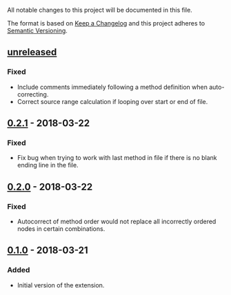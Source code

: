 All notable changes to this project will be documented in this file.

The format is based on [Keep a Changelog](http://keepachangelog.com/en/1.0.0/)
and this project adheres to [Semantic Versioning](http://semver.org/spec/v2.0.0.html).

## [unreleased]

### Fixed

* Include comments immediately following a method definition when auto-correcting.
* Correct source range calculation if looping over start or end of file.

## [0.2.1] - 2018-03-22

### Fixed

* Fix bug when trying to work with last method in file if there is no blank
  ending line in the file.

## [0.2.0] - 2018-03-22

### Fixed

* Autocorrect of method order would not replace all incorrectly ordered nodes in
  certain combinations.

## [0.1.0] - 2018-03-21

### Added

* Initial version of the extension.

[unreleased]: https://github.com/CoffeeAndCode/rubocop_method_order/compare/v0.2.1...HEAD
[0.2.1]: https://github.com/CoffeeAndCode/rubocop_method_order/compare/v0.2.0...v0.2.1
[0.2.0]: https://github.com/CoffeeAndCode/rubocop_method_order/compare/v0.1.0...v0.2.0
[0.1.0]: https://github.com/CoffeeAndCode/rubocop_method_order/releases/tag/v0.1.0
